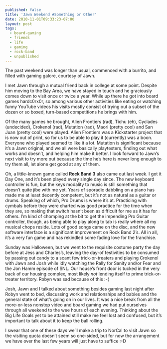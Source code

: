 ```yaml
---
published: false
title: 'Jawn Weekend #Something or Other'
date: 2010-11-01T09:33:23-07:00
layout: post
tags:
  - board-gaming
  - friends
  - life
  - gaming
  - rock-band
  - unpublished
---
```

The past weekend was longer than usual, commenced with a burrito, and filled with gaming galore, courtesy of Jawn.

<!--more-->

I met Jawn through a mutual friend back in college at some point. Despite him moving to the Bay Area, we have stayed in touch and he graciously comes down to visit once or twice a year. While up there he got into board games hardc0rx0r, so among various other activities like eating or watching funny YouTube videos his visits mostly consist of trying out a subset of the dozen or so boxed, turn-based competitions he brings with him.

Of the many games he brought, Alien Frontiers (rad), Tichu (eh), Cyclades (undecided), Crokenol (rad), Mutation (rad), Maori (pretty cool) and San Juan (pretty cool) were played. Alien Frontiers was a Kickstarter project that is now out of print, so for us to be able to play it (currently) was a boon. Everyone who played seemed to like it a lot. Mutation is significant because it&#8217;s a Jawn original, and we all were basically playtesters, finding out what works and doesn&#8217;t, and helping him make it better. I look forward to Jawn&#8217;s next visit to try more out because the time he&#8217;s here is never long enough to try them all, let alone get good at any of them.

Oh, a little-known game called **Rock Band 3** also came out last week. I got it Day One, and it&#8217;s been played every single day since. The new keyboard controller is fun, but the keys modality to music is still something that doesn&#8217;t quite jibe with me yet. Years of sporadic dabbling on a piano has made me at least decently competent, but it&#8217;s not as natural as a guitar or drums. Speaking of which, Pro Drums is where it&#8217;s at. Practicing with cymbals before they were charted was good practice for the time when they are, so making that switch hasn&#8217;t been as difficult for me as it has for others. I&#8217;m kind of chomping at the bit to get the impending Pro Guitar controller, though, as being able to play along to tab is really where all my musical chops reside. Lots of good songs came on the disc, and the new software interface is a significant improvement on Rock Band 2&#8217;s. All in all, it&#8217;s a very fun game and has rekindled some fading love for the franchise.

Sunday was Halloween, but we went to the requisite costume party the day before at Jess and Charles&#8217;s, leaving the day-of festivities to be consumed by passing out candy to a scant few trick-or-treaters and playing Crokenol with Jawn and Josh while idly watching the Rally for Sanity and/or Fear and the Jon Hamm episode of SNL. Our house&#8217;s front door is tucked in the very back of our housing complex, most likely _not_ lending itself to prime trick-or-treater territory. Robyn was sad because of this :-(

Josh, Jawn and I talked about something besides gaming last night after Robyn went to bed, discussing work and relationships and babies and the general state of what&#8217;s going on in our lives. It was a nice break from all the more-or-less nonstop video and board gaming we had put ourselves through all weekend to the wee hours of each evening. Thinking about the Big Life Goals yet to be attained still make me feel lost and confused, but it&#8217;s important to talk about it to keep the ball rolling.

I swear that one of these days we&#8217;ll make a trip to NorCal to visit Jawn so the visiting quota doesn&#8217;t seem so one-sided, but for now the arrangement we have over the last few years will just have to suffice :-D
